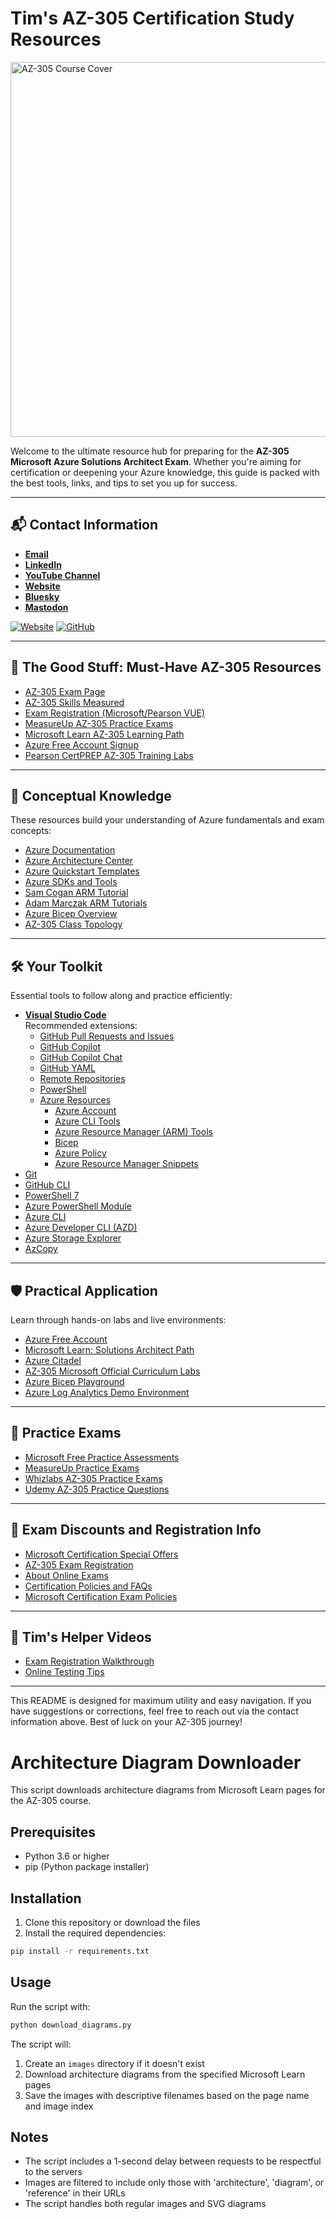# Tim's AZ-305 Certification Study Resources

<img src="images/az305-cover-slide.png" alt="AZ-305 Course Cover" width="600"/>

Welcome to the ultimate resource hub for preparing for the **AZ-305 Microsoft Azure Solutions Architect Exam**. Whether you're aiming for certification or deepening your Azure knowledge, this guide is packed with the best tools, links, and tips to set you up for success.

---

## 📬 **Contact Information**
- **[Email](mailto:timothywarner316@gmail.com)**
- **[LinkedIn](https://www.linkedin.com/in/timothywarner316/)**
- **[YouTube Channel](https://www.youtube.com/channel/UCim7PFtynyPuzMHtbNyYOXA)**
- **[Website](https://techtrainertim.com)**
- **[Bluesky](https://bsky.app/profile/techtrainertim.bsky.social)**
- **[Mastodon](https://mastodon.social/@techtrainertim)**

[![Website](https://img.shields.io/badge/Website-TechTrainerTim.com-blue)](https://techtrainertim.com)
[![GitHub](https://img.shields.io/badge/GitHub-timothywarner-blue)](https://github.com/timothywarner)

---

## 🚀 **The Good Stuff: Must-Have AZ-305 Resources**
- [AZ-305 Exam Page](https://docs.microsoft.com/en-us/learn/certifications/exams/az-305)
- [AZ-305 Skills Measured](https://learn.microsoft.com/en-us/credentials/certifications/resources/study-guides/az-305)
- [Exam Registration (Microsoft/Pearson VUE)](https://learn.microsoft.com/en-us/credentials/certifications/schedule-through-pearson-vue?examUid=exam.AZ-305&examUrl=https%3A%2F%2Flearn.microsoft.com%2Fcredentials%2Fcertifications)
- [MeasureUp AZ-305 Practice Exams](https://www.measureup.com/az-305-microsoft-azure-solutions-architect-expert-practice-test.html)
- [Microsoft Learn AZ-305 Learning Path](https://learn.microsoft.com/en-us/training/courses/az-305t00/)
- [Azure Free Account Signup](https://azure.microsoft.com/en-us/free/)
- [Pearson CertPREP AZ-305 Training Labs](https://www.pearsonvue.com/microsoft/exam-details)

---

## 📘 **Conceptual Knowledge**
These resources build your understanding of Azure fundamentals and exam concepts:
- [Azure Documentation](https://docs.microsoft.com/en-us/azure/)
- [Azure Architecture Center](https://learn.microsoft.com/en-us/azure/architecture/)
- [Azure Quickstart Templates](https://azure.microsoft.com/en-us/resources/templates/)
- [Azure SDKs and Tools](https://azure.microsoft.com/en-us/downloads/)
- [Sam Cogan ARM Tutorial](https://www.youtube.com/watch?v=9EpBiud48Ao&t=1s)
- [Adam Marczak ARM Tutorials](https://www.youtube.com/watch?v=Ge_Sp-1lWZ4&t=916s)
- [Azure Bicep Overview](https://docs.microsoft.com/en-us/azure/azure-resource-manager/bicep/overview)
- [AZ-305 Class Topology](https://lucid.app/lucidchart/5b4214cf-b00b-400d-80ff-c15572f57904/view?page=0_0#)

---

## 🛠 **Your Toolkit**
Essential tools to follow along and practice efficiently:
- **[Visual Studio Code](https://code.visualstudio.com/)**  
  Recommended extensions:
  - [GitHub Pull Requests and Issues](https://marketplace.visualstudio.com/items?itemName=GitHub.vscode-pull-request-github)
  - [GitHub Copilot](https://marketplace.visualstudio.com/items?itemName=GitHub.copilot)
  - [GitHub Copilot Chat](https://marketplace.visualstudio.com/items?itemName=GitHub.copilot-chat)
  - [GitHub YAML](https://marketplace.visualstudio.com/items?itemName=redhat.vscode-yaml)
  - [Remote Repositories](https://marketplace.visualstudio.com/items?itemName=GitHub.remotehub)
  - [PowerShell](https://marketplace.visualstudio.com/items?itemName=ms-vscode.PowerShell)
  - [Azure Resources](https://marketplace.visualstudio.com/items?itemName=ms-vscode.vscode-node-azure-pack)
    - [Azure Account](https://marketplace.visualstudio.com/items?itemName=ms-vscode.azure-account)
    - [Azure CLI Tools](https://marketplace.visualstudio.com/items?itemName=ms-vscode.azurecli)
    - [Azure Resource Manager (ARM) Tools](https://marketplace.visualstudio.com/items?itemName=msazurermtools.azurerm-vscode-tools)
    - [Bicep](https://marketplace.visualstudio.com/items?itemName=ms-azuretools.vscode-bicep)
    - [Azure Policy](https://marketplace.visualstudio.com/items?itemName=ms-azuretools.vscode-azurepolicy)
    - [Azure Resource Manager Snippets](https://marketplace.visualstudio.com/items?itemName=ms-azuretools.vscode-azurearm-snippets)
- [Git](https://git-scm.com/downloads)
- [GitHub CLI](https://cli.github.com/)
- [PowerShell 7](https://docs.microsoft.com/en-us/powershell/scripting/install/installing-powershell)
- [Azure PowerShell Module](https://docs.microsoft.com/en-us/powershell/azure/install-az-ps)
- [Azure CLI](https://docs.microsoft.com/en-us/cli/azure/install-azure-cli)
- [Azure Developer CLI (AZD)](https://learn.microsoft.com/en-us/azure/developer/azure-developer-cli/install-azd)
- [Azure Storage Explorer](https://azure.microsoft.com/en-us/features/storage-explorer/)
- [AzCopy](https://docs.microsoft.com/en-us/azure/storage/common/storage-use-azcopy-v10)

---

## 🛡 **Practical Application**
Learn through hands-on labs and live environments:
- [Azure Free Account](https://azure.microsoft.com/en-us/free/trial/)
- [Microsoft Learn: Solutions Architect Path](https://docs.microsoft.com/en-us/learn/browse/?roles=solution-architect)
- [Azure Citadel](https://azurecitadel.com/)
- [AZ-305 Microsoft Official Curriculum Labs](https://github.com/MicrosoftLearning/AZ-305-DesigningMicrosoftAzureInfrastructureSolutions)
- [Azure Bicep Playground](https://bicepdemo.z22.web.core.windows.net/)
- [Azure Log Analytics Demo Environment](https://portal.azure.com/#blade/Microsoft_Azure_Monitoring/LogsDemoBlade)

---

## 📑 **Practice Exams**
- [Microsoft Free Practice Assessments](https://learn.microsoft.com/en-us/certifications/practice-assessments-for-microsoft-certifications)
- [MeasureUp Practice Exams](https://www.measureup.com/az-305-microsoft-azure-solutions-architect-expert-practice-test.html)
- [Whizlabs AZ-305 Practice Exams](https://www.whizlabs.com/designing-microsoft-azure-infrastructure-solutions-az-305/)
- [Udemy AZ-305 Practice Questions](https://www.udemy.com/course/az-305-microsoft-azure-solutions-architect-expert-practice-test/)

---

## 💸 **Exam Discounts and Registration Info**
- [Microsoft Certification Special Offers](https://learn.microsoft.com/en-us/certifications/deals)
- [AZ-305 Exam Registration](https://learn.microsoft.com/en-us/credentials/certifications/exams/az-305)
- [About Online Exams](https://learn.microsoft.com/en-us/credentials/certifications/online-exams)
- [Certification Policies and FAQs](https://learn.microsoft.com/en-us/credentials/certifications/certification-exam-policies)
- [Microsoft Certification Exam Policies](https://learn.microsoft.com/en-us/certifications/certification-exam-policies)

---

## 🎥 **Tim's Helper Videos**
- [Exam Registration Walkthrough](https://www.youtube.com/watch?v=FOFWbSYbbVI)
- [Online Testing Tips](https://www.youtube.com/watch?v=myf6r5nulj0&feature=youtu.be)

---

This README is designed for maximum utility and easy navigation. If you have suggestions or corrections, feel free to reach out via the contact information above. Best of luck on your AZ-305 journey!

# Architecture Diagram Downloader

This script downloads architecture diagrams from Microsoft Learn pages for the AZ-305 course.

## Prerequisites

- Python 3.6 or higher
- pip (Python package installer)

## Installation

1. Clone this repository or download the files
2. Install the required dependencies:

```bash
pip install -r requirements.txt
```

## Usage

Run the script with:

```bash
python download_diagrams.py
```

The script will:
1. Create an `images` directory if it doesn't exist
2. Download architecture diagrams from the specified Microsoft Learn pages
3. Save the images with descriptive filenames based on the page name and image index

## Notes

- The script includes a 1-second delay between requests to be respectful to the servers
- Images are filtered to include only those with 'architecture', 'diagram', or 'reference' in their URLs
- The script handles both regular images and SVG diagrams
